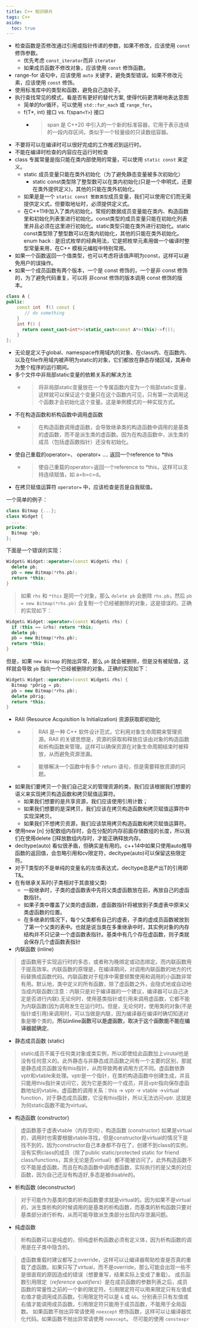 ```yaml
---
title: C++ 知识碎片
tags: C++
aside:
  toc: true
---
```

<!--more-->

- 检查函数是否修改通过引用或指针传递的参数，如果不修改，应该使用 `const` 修饰参数。
  - 优先考虑 `const_iterator`而非 `iterator`
  - 如果成员函数不修改对象，应该使用 `const` 修饰函数。
- range-for 语句中，应该使用 `auto` 关键字，避免类型错误。如果不修改元素，应该使用 `const` 修饰。
- 使用标准库中的类型和函数，避免自己造轮子。
- 执行查找常见的模式，看是否有更好的替代方案, 使得代码更清晰地表达意图
  - 简单的for循环，可以使用 `std::for_each` 或 `range_for`。
  - f(T*, int) 接口 vs. f(span`<T>`) 接口
    - > span 是 C++20 中引入的一个新的标准容器，它用于表示连续的一段内存区间，类似于一个轻量级的只读数组容器。
      >
- 不要将可以在编译时可以很好完成的工作推迟到运行时。
- 不能在编译时检查的内容应在运行时检查
- class 专属常量是指只能在类内部使用的常量，可以使用 `static const` 来定义。
  - static 成员变量只能在类外初始化（为了避免静态变量被多次初始化）
    - static const类型除了整型数可以在类内初始化(只是一个申明式，还要在类外提供定义)，其他的只能在类外初始化。
  - 如果是是一个 `static const 整数类型`成员变量，我们可以使用它们而无需提供定义式，但要取地址时，必须提供定义式。
  - 在C++11中加入了类内初始化，常规的数据成员变量能在类内、构造函数里和初始化列表里进行初始化。const类型的成员变量只能在初始化列表里并且必须在这里进行初始化。static类型只能在类外进行初始化。static const类型除了整型数可以在类内初始化，其他的只能在类外初始化。
    enum hack
    : 是旧式枚举的经典用法，它是把枚举元素用做一个编译时整型常量来用，在C++ 模板元编程中特别常用。
- 如果一个函数返回一个值类型，也可以考虑将该值声明为const，这样可以避免用户的误操作。
- 如果一个成员函数有两个版本，一个是 const 修饰的，一个是非 const 修饰的，为了避免代码重复，可以将 非const 修饰的版本调用 const 修饰的版本。

```cpp
class A {
public:
    const int  f() const {
       // do something
    }
    int f() {
      return const_cast<int*>(static_cast<const A*>(this)->f());
    }
};
```

- 无论是定义于global、namespace作用域内的对象、在class内、在函数内、以及在file作用域内被声明为static的对象，它们都放在静态存储区域，其寿命为整个程序的运行期间。
- 多个文件中非局部static变量的依赖关系的解决方法
  - > 将非局部static变量放在一个专属函数内变为一个局部static变量，这样就可以保证这个变量只在这个函数内可见，只有第一次调用这个函数才会初始化这个变量。这是单例模式的一种实现方式。
    >
- 不在构造函数和析构函数中调用虚函数
  - > 在构造函数调用虚函数，会导致继承类的构造函数中调用的是基类的虚函数，而不是派生类的虚函数。因为在构造函数中，派生类的成员（包括虚函数指针）还没有初始化。
    >
- 使自己重载的operator=、 operator+ .... 返回一个reference to *this
   - > 使自己重载的operator=返回一个reference to *this，这样可以支持连续赋值，如 a=b=c=d。
    >
- 在拷贝赋值运算符 `operator=` 中，应该检查是否是自我赋值。

一个简单的例子：

```cpp
class Bitmap {...};
class Widget {
  ...
private:
  Bitmap *pb;
};
```

下面是一个错误的实现：

```cpp
Widget& Widget::operator=(const Widget& rhs) {
  delete pb;
  pb = new Bitmap(*rhs.pb);
  return *this;
}
```

> 如果 `rhs` 和 `*this` 是同一个对象，那么 `delete pb` 会删除 `rhs.pb`，然后 `pb = new Bitmap(*rhs.pb)` 会复制一个已经被删除的对象，这是错误的。正确的实现如下：

```cpp
Widget& Widget::operator=(const Widget& rhs) {
  if (this == &rhs) return *this;
  delete pb;
  pb = new Bitmap(*rhs.pb);
  return *this;
}
```

但是，如果 `new Bitmap` 的抛出异常，那么 `pb` 就会被删除，但是没有被赋值，这样就会导致 `pb` 指向一个已经被删除的对象。正确的实现如下：

```cpp
Widget& Widget::operator=(const Widget& rhs) {
  Bitmap *pOrig = pb;
  pb = new Bitmap(*rhs.pb);
  delete pOrig;
  return *this;
}
```

- RAII (Resource Acquisition Is Initialization) 资源获取即初始化
  - > RAII 是一种 C++ 软件设计范式，它利用对象生命周期来管理资源。RAII 的关键思想是，资源的获取和释放应该由对象的构造函数和析构函数来管理。这样可以确保资源在对象生命周期结束时被释放，从而避免资源泄漏。
    >
  - > 能够解决一个函数中有多个 return 语句，但是需要释放资源的问题。
    >
- 如果我们要拷贝一个我们自己定义的管理资源的类，我们应该根据我们想要的语义来实现拷贝构造函数和拷贝赋值运算符。
  - 如果我们想要的是共享资源，我们应该使用引用计数；
  - 如果我们想要的是深拷贝，我们应该在拷贝构造函数和拷贝赋值运算符中实现深拷贝。
  - 如果我们不想拷贝资源，我们应该禁用拷贝构造函数和拷贝赋值运算符。
- 使用new [n] 分配数组内存时，会在分配的内存前面存储数组的长度，所以我们在使用delete []释放数组内存时，才能正确释放内存。
- decltype(auto) 看似很矛盾，但确实是有用的。c++14中如果只使用auto推导函数的返回值，会忽略引用和cv限定符，decltype(auto)可以保留这些限定符。
- 对于T类型的不是单纯的变量名的左值表达式，decltype总是产出T的引用即T&。
- 在有继承关系时(子类相对于其直接父类)
  - 一般继承时，子类的虚函数表中先将父类虚函数放在前，再放自己的虚函数指针。
  - 如果子类中覆盖了父类的虚函数，虚函数指针将被放到子类虚表中原来父类虚函数的位置。
  - 在多继承的情况下，每个父类都有自己的虚表，子类的虚成员函数被放到了第一个父类的表中。也就是说当类在多重继承中时，其实例对象的内存结构并不只记录一个虚函数表指针。基类中有几个存在虚函数，则子类就会保存几个虚函数表指针
- 内联函数 (inline)

> 虚函数用于实现运行时的多态，或者称为晚绑定或动态绑定。而内联函数用于提高效率。内联函数的原理是，在编译期间，对调用内联函数的地方的代码替换成函数代码。内联函数对于程序中需要频繁使用和调用的小函数非常有用。默认地，类中定义的所有函数，除了虚函数之外，会隐式地或自动地当成内联函数(注意：内联只是对于编译器的一个建议，编译器可以自己决定是否进行内联).无论何时，使用基类指针或引用来调用虚函数，它都不能为内联函数(因为调用发生在运行时)。但是，无论何时，使用类的对象(不是指针或引用)来调用时，可以当做是内联，因为编译器在编译时确切知道对象是哪个类的。**所以inline函数可以是虚函数，取决于这个函数能不能在编译器就确定**。

- 静态成员函数 (static)

> static成员不属于任何类对象或类实例，所以即使给此函数加上virutal也是没有任何意义的。此外静态与非静态成员函数之间有一个主要的区别，那就是静态成员函数没有this指针，从而导致两者调用方式不同。虚函数依靠vptr和vtable来处理。vptr是一个指针，在类的构造函数中创建生成，并且只能用this指针来访问它，因为它是类的一个成员，并且vptr指向保存虚函数地址的vtable。虚函数的调用关系：this -> vptr -> vtable ->virtual function，对于静态成员函数，它没有this指针，所以无法访问vptr. 这就是为何static函数不能为virtual。

- 构造函数 (constructor)

> 虚函数基于虚表vtable（内存空间），构造函数 (constructor) 如果是virtual的，调用时也需要根据vtable寻找，但是constructor是virtual的情况下是找不到的，因为constructor自己本身都不存在了，创建不到class的实例，没有实例class的成员（除了public static/protected static for friend class/functions，其余无论是否virtual）都不能被访问了。此外构造函数不仅不能是虚函数。而且在构造函数中调用虚函数，实际执行的是父类的对应函数，因为自己还没有构造好,多态是被disable的。

- 析构函数 (deconstructor)

> 对于可能作为基类的类的析构函数要求就是virtual的。因为如果不是virtual的，派生类析构的时候调用的是基类的析构函数，而基类的析构函数只要对基类部分进行析构，从而可能导致派生类部分出现内存泄漏问题。

- 纯虚函数

> 析构函数可以是纯虚的，但纯虚析构函数必须有定义体，因为析构函数的调用是在子类中隐含的。

> 虚函数重载时建议都写上override，这样可以让编译器帮助检查是否真的重载了虚函数。如果只写了virtual，而不是override，那么可能会出现一些不是很直观的原因造成的错误（想要重写，结果实际上变成了重载）。
> 成员函数引用限定（*reference qualifiers*）是在成员函数的参数列表之后，成员函数的常量性之前的一个新的限定符。引用限定符可以用来限定只有左值或右值才能调用成员函数。引用限定符可以是 `&` 或 `&&`，分别表示只有左值或右值才能调用成员函数。引用限定符只能用于成员函数，不能用于全局函数。
> 如果函数不抛出异常请使用 `noexcept` 修饰函数，这样可以让编译器优化代码。如果函数不抛出异常请使用 `noexcept`。
> 尽可能的使用 `constexpr`